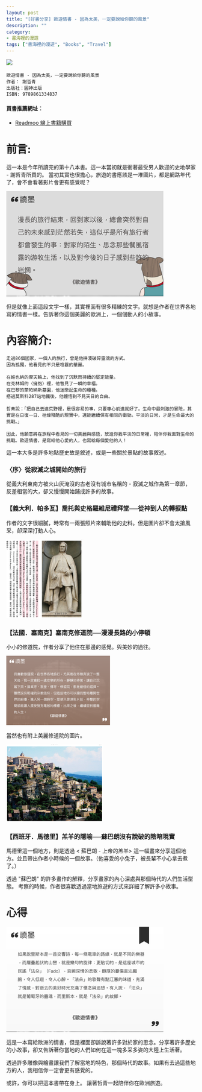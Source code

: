 ```yaml
---
layout: post
title: "[好書分享] 歐遊情書 - 因為太美，一定要說給你聽的風景"
description: ""
category: 
- 書海裡的漫遊
tags: ["書海裡的漫遊", "Books", "Travel"]
---
```


<div><a href="http://moo.im/a/mqzMVZ" title="歐遊情書"><img src="https://cdn.readmoo.com/cover/mz/piqptkq_210x315.jpg?v=0"></a></div>




```
歐遊情書 - 因為太美，一定要說給你聽的風景
作者： 謝哲青  
出版社：圓神出版 
ISBN: 9789861334837
```

#### 買書推薦網址：

- [Readmoo 線上書籍購買](http://moo.im/a/mqzMVZ)

# 前言:

這一本是今年所讀完的第十八本書。這一本當初就是衝著最受男人歡迎的史地學家 - 謝哲青所買的。 當初其實也很擔心，旅遊的書應該是一堆圖片，都是網路年代了，會不會看著影片會更有感覺呢？

<img src="../images/2021/image-20220913143353633.png" alt="image-20220913143353633" style="zoom:50%;" />

但是就像上面這段文字一樣，其實裡面有很多精練的文字。就想是作者在世界各地寫的情書一樣。告訴著你這個美麗的歐洲上，一個個動人的小故事。

# 內容簡介:

```
走過86個國家，一個人的旅行，曾是他拼湊破碎靈魂的方式。
因為孤獨，他看見的不只是喧囂的華麗。

在維也納的摩天輪上，他找到了沉默而持續的堅定能量。
在克林姆的〈擁抱〉裡，他瞥見了一瞬的幸福。
在巴黎的蒙帕納斯墓園，他迷戀起生命的種種。
搭過莫斯科287站地鐵後，他體悟到不見天日的自由。

哲青說：「把自己丟進荒野裡，是很容易的事，只要專心前進就好了。生命中最刺激的冒險，其實是在日復一日、枯燥殘酷的現實中，還能繼續保有相同的衝勁。平淡的日常，才是生命最大的挑戰。」

因此，他願意將在旅程中看見的一切美麗與感悟，放進你我平淡的日常裡，陪伴你我面對生命的挑戰。歐遊情書，是寫給他心愛的人，也寫給每個愛他的人！
```

這一本大多是許多地點歷史故是敘述，或是一些關於景點的故事敘述。

### 〈序〉從寂滅之城開始的旅行

從義大利東南方被火山灰淹沒的古老沒有城市名稱的 - 寂滅之城作為第一章節，反差相當的大，卻又慢慢開始鋪成許多的故事。

### 【義大利．帕多瓦】喬托與史格羅維尼禮拜堂──從神到人的轉捩點

作者的文字很細膩，時常有一兩張照片來輔助他的史料。但是圖片卻不會太搶風采，卻深深打動人心。

<img src="../images/2021/image-20220913144616913.png" alt="image-20220913144616913" style="zoom:25%;" /> 

### 【法國．塞南克】塞南克修道院──漫漫長路的小停頓

小小的修道院，作者分享了他住在那邊的感覺。與美妙的過往。

<img src="../images/2021/image-20220913145132221.png" alt="image-20220913145132221" style="zoom: 33%;" />

當然也有附上美麗修道院的圖片。

<img src="../images/2021/image-20220913145232999.png" alt="image-20220913145232999" style="zoom:25%;" />

### 【西班牙．馬德里】羔羊的隱喻──蘇巴朗沒有說破的陰暗現實

馬德里這一個地方，則是透過 < 蘇巴朗 - 上帝的羔羊> 這一幅畫來分享這個地方。並且帶出作者小時候的一個故事。（他喜愛的小兔子，被長輩不小心拿去煮了。）

透過 "蘇巴朗" 的許多畫作的解釋，分享畫家的內心深處與那個時代的人們生活型態。 考察的時候，作者很喜歡透過當地旅遊的方式來詳細了解許多小故事。




# 心得

<img src="../images/2021/image-20220913145731572.png" alt="image-20220913145731572" style="zoom:50%;" />

這是一本寫給歐洲的情書，但是裡面卻訴說著許多對於家的思念。分享著許多歷史的小故事，卻又告訴著你當地的人們如何在這一塊多采多姿的大陸上生活著。 

透過許多雕像與繪畫讓我們了解當地的特色，那個時代的故事。如果有去過這些地方的人，我相信你一定會更有感覺的。 

或許，你可以把這本書帶在身上。 讓著哲青一起陪伴你在歐洲旅遊。
